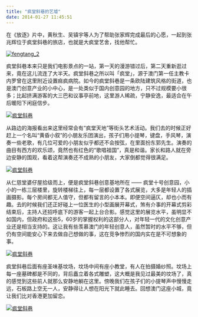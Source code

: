 ```yaml
---
title: "疯堂斜巷的艺墟"
date: 2014-01-27 11:45:51
---
```


在《放逐》片中，黄秋生、吴镇宇等人为了帮助张家辉完成最后的心愿，一起到张兆辉位于疯堂斜巷的旅店，也就是大疯堂艺舍，找他帮忙。 

[![fengtang_2](../../../images/2014/01/fengtang_2.jpg)](../../../images/2014/01/fengtang_2.jpg) 

疯堂斜巷本来只是我们电影景点的一站，第一天的漫游错过后，第二天重新逛过来，竟在这儿流连了大半天。疯堂斜巷之所以叫「疯堂」，源于澳门第一任主教卡内罗曾在这里附近设置痲疯病院。如今的疯堂斜巷是一条欧陆建筑风格的街道，也是澳门创意产业的小中心，是一处类似于国内创意园的地方，只不过规模要小很多；比起挤满游客的大三巴和议事亭前地，这里游人稀疏，宁静安逸，最适合在午后暖阳下闲庭信步。 

[![疯堂斜巷](../../../images/2014/01/fengtang_1.jpg)](../../../images/2014/01/fengtang_1.jpg) 

从路边的海报看出来这里经常会有“疯堂天地”等街头艺术活动。我们去的时候正好赶上一个名叫“黄昏小叙”的小朋友乐团演出，孩子们用小提琴，键盘，手风琴，演奏一些老歌，有几位可爱的小朋友似乎都还不会按弦，在里面扮东郭先生。演奏的曲目有西方的欢乐颂，竟然也有红色的“歌唱祖国”，真是和谐。家长和路人就在旁边安静的围观，看着这帮演奏还不成熟的小朋友，大家倒都觉得很满足。 

[![疯堂斜巷](../../../images/2014/01/fengtang_6.jpg)](../../../images/2014/01/fengtang_6.jpg) 

从仁慈堂婆仔屋拾级而上，便是疯堂斜巷创意基地所在 —— 疯堂十号创意园，小小的一栋三层楼里，旋转楼梯往上，每一层都设置了各式展览，大多是年轻人的插画摄影。每个房间都无人值守，但都有留言的小本本。即便空间逼仄，却也小而有趣。去的时候我们还正好碰上一位医生的小型画展开幕式，煞有介事的开幕式剪彩结束后，主持人还招呼底下的游客一起上台合影。感觉这里的展览水平，虽明显不如国内，但政府和这些5，60岁的掌握权利的这部分人，对年轻一代的文化创意产业还是相当支持的。这让我有些羡慕澳门的年轻创意人，虽然暂时的水平不够，但仍有空间能安心下来去做自己想做的事，这在竞争惨烈的国内实在是不可想象的事。 

[![疯堂斜巷](../../../images/2014/01/fengtang_4.jpg)](../../../images/2014/01/fengtang_4.jpg) 

疯堂斜巷后面有座圣味基坟场，坟场中间有座小教堂，有人在拍摄婚纱照。坟场上每一座墓碑都是不同的，背后矗立着各式雕塑，这大概是我见过最美的坟场了，真的感觉到这些前人就那么安静地躺在这里。傍晚我们在孩子们的小提琴声中慢慢走远，石板路上空无一人，安静得让人想在阳光下就此睡去。回想澳门这座小城，竟让我们比对香港更加留恋。 

[![疯堂斜巷](../../../images/2014/01/fengtang_5.jpg)](../../../images/2014/01/fengtang_5.jpg)